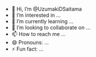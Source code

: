 - 👋 Hi, I’m @UzumakiDSaitama
- 👀 I’m interested in ...
- 🌱 I’m currently learning ...
- 💞️ I’m looking to collaborate on ...
- 📫 How to reach me ...
- 😄 Pronouns: ...
- ⚡ Fun fact: ...

<!---
UzumakiDSaitama/UzumakiDSaitama is a ✨ special ✨ repository because its `README.md` (this file) appears on your GitHub profile.
You can click the Preview link to take a look at your changes.
--->
